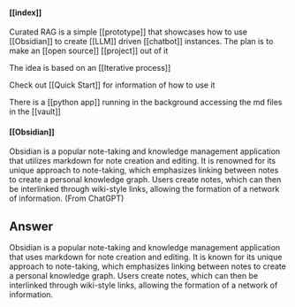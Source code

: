#### [[index]]
Curated RAG is a simple [[prototype]] that showcases how to use [[Obsidian]] to create [[LLM]] driven [[chatbot]] instances. The plan is to make an [[open source]] [[project]] out of it

The idea is based on an [[Iterative process]]

Check out [[Quick Start]] for information of how to use it

There is a [[python app]] running in the background accessing the md files in the [[vault]]


#### [[Obsidian]]
  
Obsidian is a popular note-taking and knowledge management application that utilizes markdown for note creation and editing. It is renowned for its unique approach to note-taking, which emphasizes linking between notes to create a personal knowledge graph. Users create notes, which can then be interlinked through wiki-style links, allowing the formation of a network of information.
(From ChatGPT)
## Answer
Obsidian is a popular note-taking and knowledge management application that uses markdown for note creation and editing. It is known for its unique approach to note-taking, which emphasizes linking between notes to create a personal knowledge graph. Users create notes, which can then be interlinked through wiki-style links, allowing the formation of a network of information.
